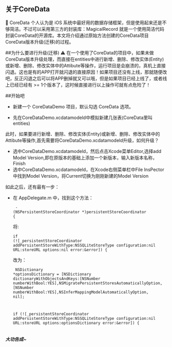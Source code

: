 
## 关于CoreData
🔨  CoreData 个人认为是 iOS 系统中最好用的数据存储框架，但是使用起来还是不够简洁。不过可以采用第三方的封装库：MagicalRecord  就是一个使用简洁代码封装CoreData的开源库。本文将介绍通过原始方法创建的CoreData项目CoreData版本升级(迁移)的过程。

##为什么要进行升级(迁移)
⚠️ 在一个使用了CoreData的项目中，如果未做CoreData版本升级处理，而直接在entities中进行新增、删除、修改实体(Entity)或新增、删除、修改实体中的Attibute等操作，运行项目是会崩溃的，真机上直接闪退。这也是有的APP打开就闪退的直接原因！如果项目还没有上线，那就随便改吧，反正闪退之后可以将APP删掉就又可以哦，但是如果项目已经上线了，或者线上已经已经有 >= 1个版本了，这时候直接进行以上操作可就有点危险了！


 ##开始吧
 
 - 新建一个 CoreDataDemo 项目，默认勾选 CoreData 选项。

 - 先在CoreDataDemo.xcdatamodeld中模拟新建几张表(CoreData里叫entities)

此时，如果要进行新增、删除、修改实体(Entity)或新增、删除、修改实体中的Attibute等操作,首先需要将CoreDataDemo.xcdatamodeld升级，如何升级？

 - 选中CoreDataDemo.xcdatamodeld，然后点击Xcode菜单Editor,选择add Model Version,即在原版本的基础上添加一个新版本，输入新版本名称，Finish
 - 选中CoreDataDemo.xcdatamodeld，在Xcode右侧菜单栏中File InsPector中找到Model Version，将Current切换为刚刚新建的Model Version
 
如此之后，还有最有一步：

- 在 AppDelegate.m 中，找到这个方法：<pre><code class="hljs javascript"> - (NSPersistentStoreCoordinator *)persistentStoreCoordinator {</code></pre> 将:<pre><code class="hljs javascript">if (![_persistentStoreCoordinator addPersistentStoreWithType:NSSQLiteStoreType configuration:nil URL:storeURL options:nil error:&error]) { </code></pre> 改为：<pre><code class="hljs javascript">
 NSDictionary *optionsDictionary = [NSDictionary dictionaryWithObjectsAndKeys:[NSNumber numberWithBool:YES],NSMigratePersistentStoresAutomaticallyOption, [NSNumber numberWithBool:YES],NSInferMappingModelAutomaticallyOption, nil];
    
    if (![_persistentStoreCoordinator addPersistentStoreWithType:NSSQLiteStoreType configuration:nil URL:storeURL options:optionsDictionary error:&error]) { </code></pre>


##### 大功告成~



 


